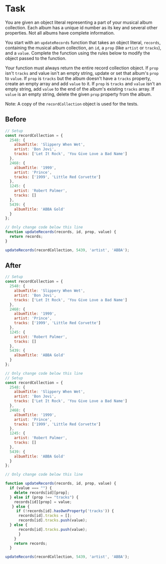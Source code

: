 # Task

You are given an object literal representing a part of your musical album collection. Each album has a unique id number as its key and several other properties. Not all albums have complete information.

You start with an `updateRecords` function that takes an object literal, `records`, containing the musical album collection, an `id`, a `prop` (like `artist` or `tracks`), and a `value`. Complete the function using the rules below to modify the object passed to the function.

Your function must always return the entire record collection object.
If `prop` isn't `tracks` and value isn't an empty string, update or set that album's `prop` to `value`.
If `prop` is `tracks` but the album doesn't have a `tracks` property, create an empty array and add `value` to it.
If `prop` is `tracks` and `value` isn't an empty string, add `value` to the end of the album's existing `tracks` array.
If `value` is an empty string, delete the given `prop` property from the album.

Note: A copy of the `recordCollection` object is used for the tests.

## Before

```javascript
// Setup
const recordCollection = {
  2548: {
    albumTitle: 'Slippery When Wet',
    artist: 'Bon Jovi',
    tracks: ['Let It Rock', 'You Give Love a Bad Name']
  },
  2468: {
    albumTitle: '1999',
    artist: 'Prince',
    tracks: ['1999', 'Little Red Corvette']
  },
  1245: {
    artist: 'Robert Palmer',
    tracks: []
  },
  5439: {
    albumTitle: 'ABBA Gold'
  }
};

// Only change code below this line
function updateRecords(records, id, prop, value) {
  return records;
}

updateRecords(recordCollection, 5439, 'artist', 'ABBA');
```

## After

```javascript
// Setup
const recordCollection = {
  2548: {
    albumTitle: 'Slippery When Wet',
    artist: 'Bon Jovi',
    tracks: ['Let It Rock', 'You Give Love a Bad Name']
  },
  2468: {
    albumTitle: '1999',
    artist: 'Prince',
    tracks: ['1999', 'Little Red Corvette']
  },
  1245: {
    artist: 'Robert Palmer',
    tracks: []
  },
  5439: {
    albumTitle: 'ABBA Gold'
  }
};

// Only change code below this line
// Setup
const recordCollection = {
  2548: {
    albumTitle: 'Slippery When Wet',
    artist: 'Bon Jovi',
    tracks: ['Let It Rock', 'You Give Love a Bad Name']
  },
  2468: {
    albumTitle: '1999',
    artist: 'Prince',
    tracks: ['1999', 'Little Red Corvette']
  },
  1245: {
    artist: 'Robert Palmer',
    tracks: []
  },
  5439: {
    albumTitle: 'ABBA Gold'
  }
};

// Only change code below this line

function updateRecords(records, id, prop, value) {
  if (value === "") {
    delete records[id][prop];
  } else if (prop !== "tracks") {
    records[id][prop] = value;
   } else {
     if (!records[id].hasOwnProperty('tracks')) {
      records[id].tracks = [];
      records[id].tracks.push(value);
  } else {
      records[id].tracks.push(value);
      }
    }
    return records;
  }

updateRecords(recordCollection, 5439, 'artist', 'ABBA');
```
